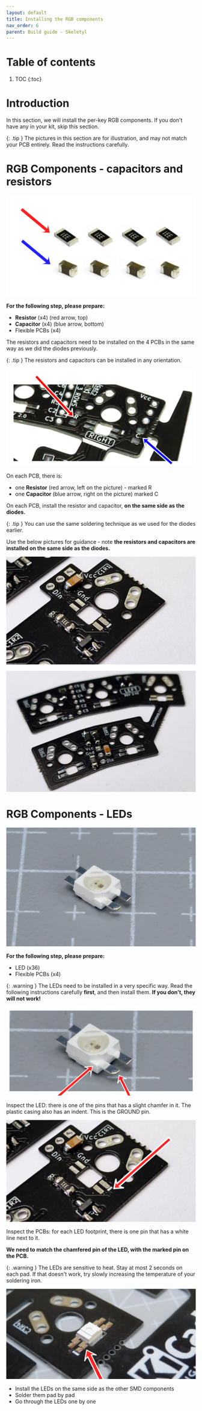 ```yaml
---
layout: default
title: Installing the RGB components
nav_order: 6
parent: Build guide - Skeletyl
---
```


# Table of contents

1. TOC
{:toc}

# Introduction

In this section, we will install the per-key RGB components. If you don't have any in your kit, skip this section.

{: .tip }
The pictures in this section are for illustration, and may not match your PCB entirely. Read the instructions carefully.

# RGB Components - capacitors and resistors

![](../assets/pics/guides/charybdis/22.jpg)

**For the following step, please prepare:**

-   **Resistor** (x4) (red arrow, top)
-   **Capacitor** (x4) (blue arrow, bottom)
-   Flexible PCBs (x4)

The resistors and capacitors need to be installed on the 4 PCBs in the same way as we did the diodes previously.

{: .tip }
The resistors and capacitors can be installed in any orientation.

![](../assets/pics/guides/charybdis/23.jpg)

On each PCB, there is:
- one **Resistor** (red arrow, left on the picture) - marked R
- one **Capacitor** (blue arrow, right on the picture) marked C

On each PCB, install the resistor and capacitor, **on the same side as the diodes.**

{: .tip }
You can use the same soldering technique as we used for the diodes earlier.

Use the below pictures for guidance - note **the resistors and capacitors are installed on the same side as the diodes.**

![](../assets/pics/guides/charybdis/24.jpg)

![](../assets/pics/guides/charybdis/25.jpg)

# RGB Components - LEDs

![](../assets/pics/guides/cnano/14.jpg)

**For the following step, please prepare:**

-   LED (x36)
-   Flexible PCBs (x4)


{: .warning }
The LEDs need to be installed in a very specific way. Read the following instructions carefully **first**, and then install them. **If you don't, they will not work!** 

![](../assets/pics/guides/charybdis/27.jpg)

Inspect the LED: there is one of the pins that has a slight chamfer in it. The plastic casing also has an indent. This is the GROUND pin. 

![](../assets/pics/guides/charybdis/28.jpg)

Inspect the PCBs: for each LED footprint, there is one pin that has a white line next to it.

**We need to match the chamfered pin of the LED, with the marked pin on the PCB.**


{: .warning }
The LEDs are sensitive to heat. Stay at most 2 seconds on each pad. If that doesn't work, try slowly increasing the temperature of your soldering iron.

![](../assets/pics/guides/charybdis/29.jpg)

-   Install the LEDs on the same side as the other SMD components
-   Solder them pad by pad
-   Go through the LEDs one by one
